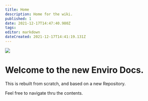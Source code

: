 ```yaml
---
title: Home
description: Home for the wiki.
published: 1
date: 2021-12-17T14:47:40.980Z
tags: 
editor: markdown
dateCreated: 2021-12-17T14:41:19.131Z
---
```



![](https://enviromc.host/img/HetrixLogo.png)
# Welcome to the new Enviro Docs.

This is rebuilt from scratch, and based on a new Repository. 

Feel  free to navigate thru the contents.